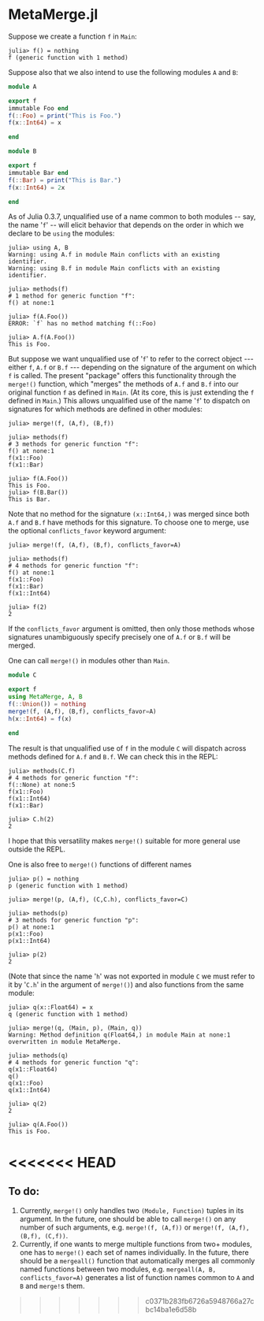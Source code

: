 # MetaMerge.jl

Suppose we create a function `f` in `Main`: 

```
julia> f() = nothing
f (generic function with 1 method)
```

Suppose also that we also intend to use the following modules `A` and `B`:

```julia
module A

export f
immutable Foo end
f(::Foo) = print("This is Foo.")
f(x::Int64) = x

end

module B

export f
immutable Bar end
f(::Bar) = print("This is Bar.")
f(x::Int64) = 2x

end
```

As of Julia 0.3.7, unqualified use of a name common to both modules -- say, the name '`f`' -- will elicit behavior that depends on the order in which we declare to be `using` the modules:

```
julia> using A, B
Warning: using A.f in module Main conflicts with an existing identifier.
Warning: using B.f in module Main conflicts with an existing identifier.

julia> methods(f)
# 1 method for generic function "f":
f() at none:1

julia> f(A.Foo())
ERROR: `f` has no method matching f(::Foo)

julia> A.f(A.Foo())
This is Foo.
```

But suppose we want unqualified use of '`f`' to refer to the correct object --- either `f`, `A.f` or `B.f` --- depending on the signature of the argument on which `f` is called. The present "package" offers this functionality through the `merge!()` function, which "merges" the methods of `A.f` and `B.f` into our original function `f` as defined in `Main`. (At its core, this is just extending the `f` defined in `Main`.) This allows unqualified use of the name '`f`' to dispatch on signatures for which methods are defined in other modules:

```
julia> merge!(f, (A,f), (B,f))

julia> methods(f)
# 3 methods for generic function "f":
f() at none:1
f(x1::Foo)
f(x1::Bar)

julia> f(A.Foo())
This is Foo.
julia> f(B.Bar())
This is Bar.
```

Note that no method for the signature `(x::Int64,)` was merged since both `A.f` and `B.f` have methods for this signature. To choose one to merge, use the optional `conflicts_favor` keyword argument:

```
julia> merge!(f, (A,f), (B,f), conflicts_favor=A)

julia> methods(f)
# 4 methods for generic function "f":
f() at none:1
f(x1::Foo)
f(x1::Bar)
f(x1::Int64)

julia> f(2)
2
```

If the `conflicts_favor` argument is omitted, then only those methods whose signatures unambiguously specify precisely one of `A.f` or `B.f` will be merged.

One can call `merge!()` in modules other than `Main`. 


```julia
module C

export f
using MetaMerge, A, B
f(::Union()) = nothing
merge!(f, (A,f), (B,f), conflicts_favor=A)
h(x::Int64) = f(x)

end
```
The result is that unqualified use of `f` in the module `C` will dispatch across methods defined for `A.f` and `B.f`. We can check this in the REPL:

```
julia> methods(C.f)
# 4 methods for generic function "f":
f(::None) at none:5
f(x1::Foo)
f(x1::Int64)
f(x1::Bar)

julia> C.h(2)
2
```

I hope that this versatility makes `merge!()` suitable for more general use outside the REPL.

One is also free to `merge!()` functions of different names

```
julia> p() = nothing
p (generic function with 1 method)

julia> merge!(p, (A,f), (C,C.h), conflicts_favor=C)

julia> methods(p)
# 3 methods for generic function "p":
p() at none:1
p(x1::Foo)
p(x1::Int64)

julia> p(2)
2
```
(Note that since the name '`h`' was not exported in module `C` we must refer to it by '`C.h`' in the argument of `merge!()`) and also functions from the same module:

```
julia> q(x::Float64) = x
q (generic function with 1 method)

julia> merge!(q, (Main, p), (Main, q))
Warning: Method definition q(Float64,) in module Main at none:1 overwritten in module MetaMerge.

julia> methods(q)
# 4 methods for generic function "q":
q(x1::Float64)
q()
q(x1::Foo)
q(x1::Int64)

julia> q(2)
2

julia> q(A.Foo())
This is Foo.
```

<<<<<<< HEAD
=======
## To do:

1. Currently, `merge!()` only handles two `(Module, Function)` tuples in its argument. In the future, one should be able to call `merge!()` on any number of such arguments, e.g. `merge!(f, (A,f))` or `merge!(f, (A,f), (B,f), (C,f))`.
2. Currently, if one wants to merge multiple functions from two+ modules, one has to `merge!()` each set of names individually. In the future, there should be a `mergeall()` function that automatically merges all commonly named functions between two modules, e.g. `mergeall(A, B, conflicts_favor=A)` generates a list of function names common to `A` and `B` and `merge!`s them.
>>>>>>> c0371b283fb6726a5948766a27cbc14ba1e6d58b
